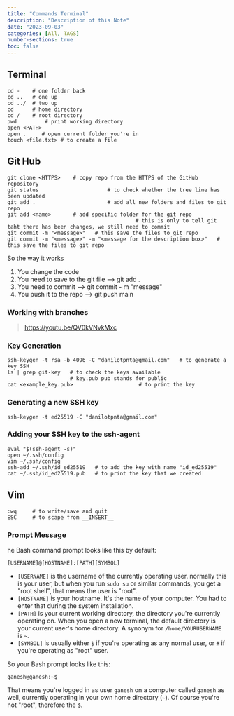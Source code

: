 ```yaml
---
title: "Commands Terminal"
description: "Description of this Note"
date: "2023-09-03"
categories: [All, TAGS]
number-sections: true
toc: false
---
```


## Terminal

```
cd -    # one folder back
cd ..   # one up
cd ../  # two up
cd      # home directory 
cd /    # root directory
pwd         # print working directory
open <PATH>
open .     # open current folder you're in
touch <file.txt> # to create a file
```

## Git Hub

```
git clone <HTTPS>    # copy repo from the HTTPS of the GitHub repository 
git status                      # to check whether the tree line has been updated
git add .                       # add all new folders and files to git repo
git add <name>       # add specific folder for the git repo
                                         # this is only to tell git taht there has been changes, we still need to commit
git commit -m "<message>"   # this save the files to git repo
git commit -m "<message>" -m "<message for the description box>"   # this save the files to git repo
```

So the way it works

1. You change the code
2. You need to save to the git file --> git add .
3. You need to commit --> git commit - m "message"
4. You push it to the repo --> git push main 

### Working with branches

> https://youtu.be/QV0kVNvkMxc

### Key Generation

```
ssh-keygen -t rsa -b 4096 -C "danilotpnta@gmail.com"   # to generate a key SSH
ls | grep git-key   # to check the keys available
                    # key.pub pub stands for public 
cat <example_key.pub>                     # to print the key
```

### Generating a new SSH key

```
ssh-keygen -t ed25519 -C "danilotpnta@gmail.com" 
```

### Adding your SSH key to the ssh-agent

```
eval "$(ssh-agent -s)"
open ~/.ssh/config
vim ~/.ssh/config
ssh-add ~/.ssh/id_ed25519   # to add the key with name "id_ed25519"
cat ~/.ssh/id_ed25519.pub   # to print the key that we created 
```

## Vim

```
:wq     # to write/save and quit
ESC     # to scape from __INSERT__
```

### Prompt Message

he Bash command prompt looks like this by default:

```
[USERNAME]@[HOSTNAME]:[PATH][SYMBOL]
```

- `[USERNAME]` is the username of the currently operating user. normally this is your user, but when you run `sudo su` or similar commands, you get a "root shell", that means the user is "root".
- `[HOSTNAME]` is your hostname. It's the name of your computer. You had to enter that during the system installation.
- `[PATH]` is your current working directory, the directory you're currently operating on. When you open a new terminal, the default directory is your current user's home directory. A synonym for `/home/YOURUSERNAME` is `~`.
- `[SYMBOL]` is usually either `$` if you're operating as any normal user, or `#` if you're operating as "root" user.

So your Bash prompt looks like this:

```
ganesh@ganesh:~$
```

That means you're logged in as user `ganesh` on a computer called `ganesh` as well, currently operating in your own home directory (`~`). Of course you're not "root", therefore the `$`.
